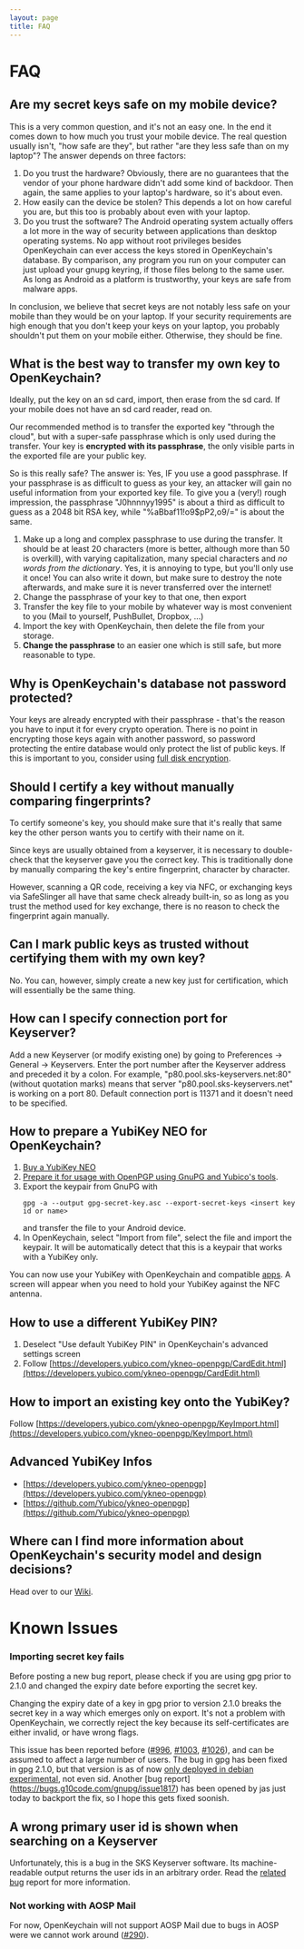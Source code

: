 ```yaml
---
layout: page
title: FAQ
---
```


# FAQ

## Are my secret keys safe on my mobile device?

This is a very common question, and it's not an easy one. In the end
it comes down to how much you trust your mobile device. The real
question usually isn't, "how safe are they", but rather "are they less
safe than on my laptop"? The answer depends on three factors:

 1. Do you trust the hardware? Obviously, there are no guarantees that
    the vendor of your phone hardware didn't add some kind of
    backdoor. Then again, the same applies to your laptop's hardware,
    so it's about even.
 2. How easily can the device be stolen? This depends a lot on how
    careful you are, but this too is probably about even with your
    laptop.
 3. Do you trust the software? The Android operating system actually
    offers a lot more in the way of security between applications than
    desktop operating systems. No app without root privileges besides
    OpenKeychain can ever access the keys stored in OpenKeychain's
    database. By comparison, any program you run on your computer can
    just upload your gnupg keyring, if those files belong to the same
    user. As long as Android as a platform is trustworthy, your keys
    are safe from malware apps.

In conclusion, we believe that secret keys are not notably less safe
on your mobile than they would be on your laptop. If your security
requirements are high enough that you don't keep your keys on your
laptop, you probably shouldn't put them on your mobile either.
Otherwise, they should be fine.

## What is the best way to transfer my own key to OpenKeychain?

Ideally, put the key on an sd card, import, then erase from the sd
card. If your mobile does not have an sd card reader, read on.

Our recommended method is to transfer the exported key "through the
cloud", but with a super-safe passphrase which is only used during the
transfer. Your key is **encrypted with its passphrase**, the only
visible parts in the exported file are your public key.

So is this really safe? The answer is: Yes, IF you use a good
passphrase. If your passphrase is as difficult to guess as your key,
an attacker will gain no useful information from your exported key
file. To give you a (very!) rough impression, the passphrase
"J0hnnnyy1995" is about a third as difficult to guess as a 2048 bit
RSA key, while "%aBbaf11!o9$pP2,o9/=" is about the same.

 1. Make up a long and complex passphrase to use during the transfer.
    It should be at least 20 characters (more is better, although more
    than 50 is overkill), with varying capitalization, many special
    characters and *no words from the dictionary*. Yes, it is annoying
    to type, but you'll only use it once! You can also write it down,
    but make sure to destroy the note afterwards, and make sure it is
    never transferred over the internet!
 2. Change the passphrase of your key to that one, then export
 3. Transfer the key file to your mobile by whatever way is most
    convenient to you (Mail to yourself, PushBullet, Dropbox, ...)
 4. Import the key with OpenKeychain, then delete the file from your
    storage.
 5. **Change the passphrase** to an easier one which is still safe,
    but more reasonable to type.

## Why is OpenKeychain's database not password protected?

Your keys are already encrypted with their passphrase - that's the
reason you have to input it for every crypto operation. There is no
point in encrypting those keys again with another password, so
password protecting the entire database would only protect the list of
public keys. If this is important to you, consider using
[full disk encryption](https://source.android.com/devices/tech/security/encryption/).

## Should I certify a key without manually comparing fingerprints?

To certify someone's key, you should make sure that it's really that
same key the other person wants you to certify with their name on it.

Since keys are usually obtained from a keyserver, it is necessary to
double-check that the keyserver gave you the correct key. This is
traditionally done by manually comparing the key's entire fingerprint,
character by character.

However, scanning a QR code, receiving a key via NFC, or exchanging
keys via SafeSlinger all have that same check already built-in, so
as long as you trust the method used for key exchange, there is no
reason to check the fingerprint again manually.

## Can I mark public keys as trusted without certifying them with my own key?

No. You can, however, simply create a new key just for certification,
which will essentially be the same thing.

## How can I specify connection port for Keyserver?

Add a new Keyserver (or modify existing one) by going to Preferences -> General -> Keyservers. Enter the port number after the Keyserver address and preceded it by a colon. For example, "p80.pool.sks-keyservers.net:80" (without quotation marks) means that server "p80.pool.sks-keyservers.net" is working on a port 80.
Default connection port is 11371 and it doesn't need to be specified.

## How to prepare a YubiKey NEO for OpenKeychain?

  1. [Buy a YubiKey NEO](http://www.yubico.com/support/resellers/)
  2. [Prepare it for usage with OpenPGP using GnuPG and Yubico's tools](http://www.yubico.com/2012/12/yubikey-neo-openpgp/).
  3. Export the keypair from GnuPG with
     ```
     gpg -a --output gpg-secret-key.asc --export-secret-keys <insert key id or name>
     ```
     and transfer the file to your Android device.
  4. In OpenKeychain, select "Import from file", select the file and import the keypair. It will be automatically detect that this is a keypair that works with a YubiKey only.

You can now use your YubiKey with OpenKeychain and compatible [apps](http://www.openkeychain.org/apps/). A screen will appear when you need to hold your YubiKey against the NFC antenna.

## How to use a different YubiKey PIN?
  1. Deselect "Use default YubiKey PIN" in OpenKeychain's advanced settings screen
  2. Follow [https://developers.yubico.com/ykneo-openpgp/CardEdit.html](https://developers.yubico.com/ykneo-openpgp/CardEdit.html)

## How to import an existing key onto the YubiKey?
Follow [https://developers.yubico.com/ykneo-openpgp/KeyImport.html](https://developers.yubico.com/ykneo-openpgp/KeyImport.html)

## Advanced YubiKey Infos
  * [https://developers.yubico.com/ykneo-openpgp](https://developers.yubico.com/ykneo-openpgp)
  * [https://github.com/Yubico/ykneo-openpgp](https://github.com/Yubico/ykneo-openpgp)

## Where can I find more information about OpenKeychain's security model and design decisions?

Head over to our [Wiki](https://github.com/open-keychain/open-keychain/wiki).



# Known Issues

### Importing secret key fails

Before posting a new bug report, please check if you are using gpg prior to 2.1.0 and changed the expiry date before exporting the secret key.

Changing the expiry date of a key in gpg prior to version 2.1.0 breaks the secret key in a way which emerges only on export. It's not a problem with OpenKeychain, we correctly reject the key because its self-certificates are either invalid, or have wrong flags.

This issue has been reported before ([#996](https://github.com/open-keychain/open-keychain/issues/996), [#1003](https://github.com/open-keychain/open-keychain/issues/1003), [#1026](https://github.com/open-keychain/open-keychain/issues/1026)), and can be assumed to affect a large number of users. The bug in gpg has been fixed in gpg 2.1.0, but that version is as of now [only deployed in debian experimental](https://packages.debian.org/search?keywords=gnupg2), not even sid. Another [bug report]
(https://bugs.g10code.com/gnupg/issue1817) has been opened by jas just today to backport the fix, so I hope this gets fixed soonish.

## A wrong primary user id is shown when searching on a Keyserver

Unfortunately, this is a bug in the SKS Keyserver software. Its machine-readable output returns the user ids in an arbitrary order. Read the [related bug](https://bitbucket.org/skskeyserver/sks-keyserver/issue/28/primary-uid-in-machine-readable-index) report for more information.

### Not working with AOSP Mail

For now, OpenKeychain will not support AOSP Mail due to bugs in AOSP were we cannot work around ([#290](https://github.com/open-keychain/open-keychain/issues/290)).

